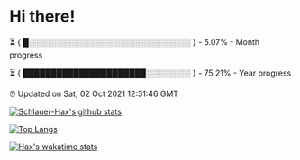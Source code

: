 # Hi there!

⏳ { █░░░░░░░░░░░░░░░░░░░░░░░░░░░░░ } - 5.07% - Month progress

⏳ { ██████████████████████░░░░░░░░ } - 75.21% - Year progress

⏰ Updated on Sat, 02 Oct 2021 12:31:46 GMT


[![Schlauer-Hax's github stats](https://github-readme-stats.vercel.app/api?username=Schlauer-Hax&show_icons=true&theme=dark&count_private=true)](https://github.com/Schlauer-Hax)


[![Top Langs](https://github-readme-stats.vercel.app/api/top-langs/?username=Schlauer-Hax&layout=compact&theme=dark)](https://github.com/Schlauer-Hax?tab=repositories)


[![Hax's wakatime stats](https://github-readme-stats.vercel.app/api/wakatime?username=Hax&theme=dark)](https://wakatime.com/@Hax)

